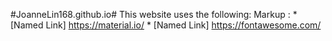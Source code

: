 #JoanneLin168.github.io#
This website uses the following:
Markup : * [Named Link] https://material.io/
         * [Named Link] https://fontawesome.com/
